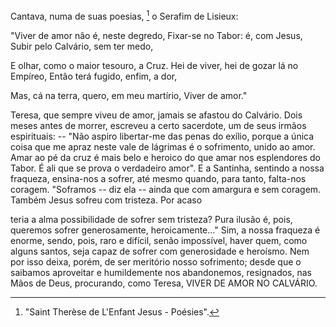 
Cantava, numa de suas poesias, [^1] o Serafim de Lisieux:

"Viver de amor não é, neste degredo, Fixar-se no Tabor: é, com Jesus, Subir pelo Calvário, sem ter medo,

E olhar, como o maior tesouro, a Cruz. Hei de viver, hei de gozar lá no Empíreo, Então terá fugido, enfim, a dor,

Mas, cá na terra, quero, em meu martírio, Viver de amor."

Teresa, que sempre viveu de amor, jamais se afastou do Calvário. Dois meses antes de morrer, escreveu a certo sacerdote, um de seus irmãos espirituais: -- "Não aspiro libertar-me das penas do exílio, porque a única coisa que me apraz neste vale de lágrimas é o sofrimento, unido ao amor. Amar ao pé da cruz é mais belo e heroico do que amar nos esplendores do Tabor. É ali que se prova o verdadeiro amor". E a Santinha, sentindo a nossa fraqueza, ensina-nos a sofrer, até mesmo quando, para tanto, falta-nos coragem. "Soframos -- diz ela -- ainda que com amargura e sem coragem. Também Jesus sofreu com tristeza. Por acaso

teria a alma possibilidade de sofrer sem tristeza? Pura ilusão é, pois, queremos sofrer generosamente, heroicamente\..." Sim, a nossa fraqueza é enorme, sendo, pois, raro e difícil, senão impossível, haver quem, como alguns santos, seja capaz de sofrer com generosidade e heroísmo. Nem por isso deixa, porém, de ser meritório nosso sofrimento; desde que o saibamos aproveitar e humildemente nos abandonemos, resignados, nas Mãos de Deus, procurando, como Teresa, VIVER DE AMOR NO CALVÁRIO.



[^1]: "Saint Therèse de L'Enfant Jesus - Poésies".